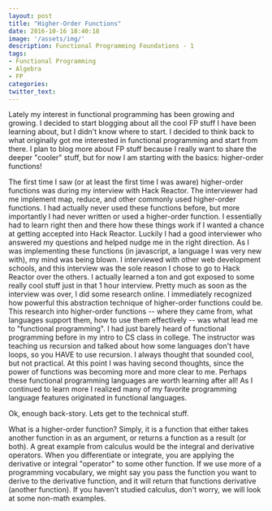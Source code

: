 ```yaml
---
layout: post
title: "Higher-Order Functions"
date: 2016-10-16 18:40:18
image: '/assets/img/'
description: Functional Programming Foundations - 1
tags:
- Functional Programming
- Algebra
- FP
categories:
twitter_text:
---
```


Lately my interest in functional programming has been growing and growing. I decided to start blogging about all the cool FP stuff I have been learning about, but I didn't know where to start. I decided to think back to what originally got me interested in functional programming and start from there. I plan to blog more about FP stuff because I really want to share the deeper "cooler" stuff, but for now I am starting with the basics: higher-order functions!

The first time I saw (or at least the first time I was aware) higher-order functions was during my interview with Hack Reactor. The interviewer had me implement map, reduce, and other commonly used higher-order functions. I had actually never used these functions before, but more importantly I had never written or used a higher-order function. I essentially had to learn right then and there how these things work if I wanted a chance at getting accepted into Hack Reactor. Luckily I had a good interviewer who answered my questions and helped nudge me in the right direction. As I was implementing these functions (in javascript, a language I was very new with), my mind was being blown. I interviewed with other web development schools, and this interview was the sole reason I chose to go to Hack Reactor over the others. I actually learned a ton and got exposed to some really cool stuff just in that 1 hour interview. Pretty much as soon as the interview was over, I did some research online. I immediately recognized how powerful this abstraction technique of higher-order functions could be. This research into higher-order functions -- where they came from, what languages support them, how to use them effectively -- was what lead me to "functional programming". I had just barely heard of functional programming before in my intro to CS class in college. The instructor was teaching us recursion and talked about how some languages don't have loops, so you HAVE to use recursion. I always thought that sounded cool, but not practical. At this point I was having second thoughts, since the power of functions was becoming more and more clear to me. Perhaps these functional programming languages are worth learning after all! As I continued to learn more I realized many of my favorite programming language features originated in functional languages.

Ok, enough back-story. Lets get to the technical stuff.

What is a higher-order function? Simply, it is a function that either takes another function in as an argument, or returns a function as a result (or both). A great example from calculus would be the integral and derivative operators. When you differentiate or integrate, you are applying the derivative or integral "operator" to some other function. If we use more of a programming vocabulary, we might say you pass the function you want to derive to the derivative function, and it will return that functions derivative (another function). If you haven't studied calculus, don't worry, we will look at some non-math examples.
